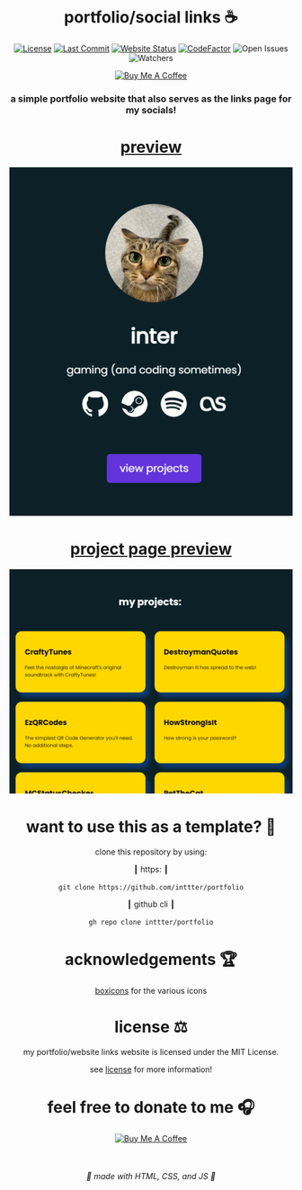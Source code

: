 <div align="center">

# portfolio/social links ☕

[![License](https://img.shields.io/badge/License-MIT-blue.svg?style=flat-square)](https://github.com/inttter/portfolio/blob/main/LICENSE) 
[![Last Commit](https://img.shields.io/github/last-commit/inttter/portfolio?style=flat-square)](https://github.com/inttter/portfolio/commits/main)
[![Website Status](https://img.shields.io/website?url=https%3A%2F%2Finttter.github.io%2Fportfolio%2F)](https://inttter.github.io/portfolio/)
[![CodeFactor](https://www.codefactor.io/repository/github/inttter/portfolio/badge)](https://www.codefactor.io/repository/github/inttter/portfolio)
![Open Issues](https://img.shields.io/github/issues/inttter/portfolio?style=flat-square)
![Watchers](https://img.shields.io/github/watchers/inttter/portfolio?style=flat-square)

<a href="https://www.buymeacoffee.com/intter" target="_blank"><img src="https://cdn.buymeacoffee.com/buttons/v2/default-blue.png" alt="Buy Me A Coffee" style="height: 40px !important;width: 150px !important;" ></a>

### a simple portfolio website that also serves as the links page for my socials!

# <u>preview</u>

![preview](preview/preview-image.png)


# <u>project page preview</u>

![projects page preview](preview/project-page-preview.png)

# want to use this as a template? 📕

clone this repository by using:

┃ https: ┃ 

`git clone https://github.com/inttter/portfolio`

┃ github cli ┃ 

`gh repo clone inttter/portfolio`

# acknowledgements 🏆

[boxicons]([BoxIcons.com) for the various icons

# license ⚖️

my portfolio/website links website is licensed under the MIT License.

see [license](LICENSE) for more information!

# feel free to donate to me 🎧

<a href="https://www.buymeacoffee.com/intter" target="_blank"><img src="https://cdn.buymeacoffee.com/buttons/v2/default-blue.png" alt="Buy Me A Coffee" style="height: 40px !important;width: 150px !important;" ></a>

<br>

###### 🥞 made with HTML, CSS, and JS 🥞
